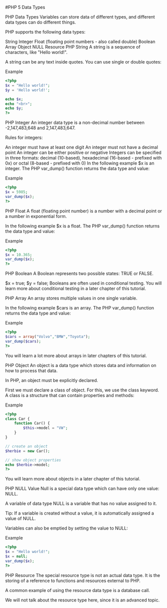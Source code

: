 #PHP 5 Data Types

PHP Data Types
Variables can store data of different types, and different data types can do different things.

PHP supports the following data types:

String
Integer
Float (floating point numbers - also called double)
Boolean
Array
Object
NULL
Resource
PHP String
A string is a sequence of characters, like "Hello world!".

A string can be any text inside quotes. You can use single or double quotes:

Example
```php
<?php 
$x = "Hello world!";
$y = 'Hello world!';

echo $x;
echo "<br>"; 
echo $y;
?>
```
PHP Integer
An integer data type is a non-decimal number between -2,147,483,648 and 2,147,483,647.

Rules for integers:

An integer must have at least one digit
An integer must not have a decimal point
An integer can be either positive or negative
Integers can be specified in three formats: decimal (10-based), hexadecimal (16-based - prefixed with 0x) or octal (8-based - prefixed with 0)
In the following example $x is an integer. The PHP var_dump() function returns the data type and value:

Example
```php
<?php 
$x = 5985;
var_dump($x);
?>
```
PHP Float
A float (floating point number) is a number with a decimal point or a number in exponential form.

In the following example $x is a float. The PHP var_dump() function returns the data type and value:

Example
```php
<?php 
$x = 10.365;
var_dump($x);
?>
```
PHP Boolean
A Boolean represents two possible states: TRUE or FALSE.

$x = true;
$y = false;
Booleans are often used in conditional testing. You will learn more about conditional testing in a later chapter of this tutorial.

PHP Array
An array stores multiple values in one single variable.

In the following example $cars is an array. The PHP var_dump() function returns the data type and value:

Example
```php
<?php 
$cars = array("Volvo","BMW","Toyota");
var_dump($cars);
?>
```
You will learn a lot more about arrays in later chapters of this tutorial.

PHP Object
An object is a data type which stores data and information on how to process that data.

In PHP, an object must be explicitly declared.

First we must declare a class of object. For this, we use the class keyword. A class is a structure that can contain properties and methods:

Example
```php
<?php
class Car {
    function Car() {
        $this->model = "VW";
    }
}

// create an object
$herbie = new Car();

// show object properties
echo $herbie->model;
?>
```
You will learn more about objects in a later chapter of this tutorial.

PHP NULL Value
Null is a special data type which can have only one value: NULL.

A variable of data type NULL is a variable that has no value assigned to it.

Tip: If a variable is created without a value, it is automatically assigned a value of NULL.

Variables can also be emptied by setting the value to NULL:

Example
```php
<?php
$x = "Hello world!";
$x = null;
var_dump($x);
?>
```
PHP Resource
The special resource type is not an actual data type. It is the storing of a reference to functions and resources external to PHP.

A common example of using the resource data type is a database call.

We will not talk about the resource type here, since it is an advanced topic.

